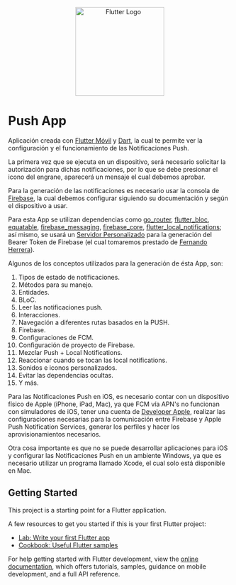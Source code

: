 <p align="center">
  <a href="https://flutter.dev/" target="blank"><img src="https://storage.googleapis.com/cms-storage-bucket/6a07d8a62f4308d2b854.svg" width="200" alt="Flutter Logo"/></a>
</p>

# Push App

Aplicación creada con [Flutter Móvil](https://flutter.dev/) y [Dart](https://dart.dev/), la cual te permite ver la configuración y el funcionamiento de las Notificaciones Push.

La primera vez que se ejecuta en un dispositivo, será necesario solicitar la autorización para dichas notificaciones, por lo que se debe presionar el icono del engrane, aparecerá un mensaje el cual debemos aprobar.

Para la generación de las notificaciones es necesario usar la consola de [Firebase](https://firebase.google.com), la cual debemos configurar siguiendo su documentación y según el dispositivo a usar.

Para esta App se utilizan dependencias como [go_router](https://pub.dev/packages/go_router), [flutter_bloc](https://pub.dev/packages/flutter_bloc), [equatable](https://pub.dev/packages/equatable), [firebase_messaging](https://pub.dev/packages/firebase_messaging), [firebase_core](https://pub.dev/packages/firebase_core), [flutter_local_notifications](https://pub.dev/packages/flutter_local_notifications); así mismo, se usará un [Servidor Personalizado](https://github.com/Klerith/firebase-get-bearer-token) para la generación del Bearer Token de Firebase (el cual tomaremos prestado de [Fernando Herrera](https://github.com/Klerith)).

Algunos de los conceptos utilizados para la generación de ésta App, son:

1. Tipos de estado de notificaciones.
2. Métodos para su manejo.
3. Entidades.
4. BLoC.
5. Leer las notificaciones push.
6. Interacciones.
7. Navegación a diferentes rutas basados en la PUSH.
8. Firebase.
9. Configuraciones de FCM.
10. Configuración de proyecto de Firebase.
11. Mezclar Push + Local Notifications.
12. Reaccionar cuando se tocan las local notifications.
13. Sonidos e iconos personalizados.
14. Evitar las dependencias ocultas.
15. Y más.

Para las Notificaciones Push en iOS, es necesario contar con un dispositivo físico de Apple (iPhone, iPad, Mac), ya que FCM vía APN's no funcionan con simuladores de iOS, tener una cuenta de [Developer Apple](https://developer.apple.com/account), realizar las configuraciones necesarias para la comunicación entre Firebase y Apple Push Notification Services, generar los perfiles y hacer los aprovisionamientos necesarios.

Otra cosa importante es que no se puede desarrollar aplicaciones para iOS y configurar las Notificaciones Push en un ambiente Windows, ya que es necesario utilizar un programa llamado Xcode, el cual solo está disponible en Mac.

## Getting Started

This project is a starting point for a Flutter application.

A few resources to get you started if this is your first Flutter project:

- [Lab: Write your first Flutter app](https://docs.flutter.dev/get-started/codelab)
- [Cookbook: Useful Flutter samples](https://docs.flutter.dev/cookbook)

For help getting started with Flutter development, view the
[online documentation](https://docs.flutter.dev/), which offers tutorials,
samples, guidance on mobile development, and a full API reference.
